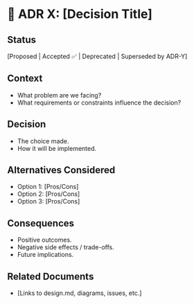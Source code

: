 # 📄 ADR X: [Decision Title]

## Status

[Proposed | Accepted ✅ | Deprecated | Superseded by ADR-Y]

## Context

- What problem are we facing?
- What requirements or constraints influence the decision?

## Decision

- The choice made.
- How it will be implemented.

## Alternatives Considered

- Option 1: [Pros/Cons]
- Option 2: [Pros/Cons]
- Option 3: [Pros/Cons]

## Consequences

- Positive outcomes.
- Negative side effects / trade-offs.
- Future implications.

## Related Documents

- [Links to design.md, diagrams, issues, etc.]

